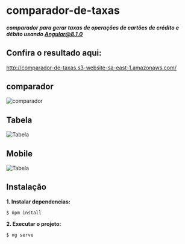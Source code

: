 <!-- @format -->

# comparador-de-taxas

##### comparador para gerar taxas de operações de cartões de crédito e débito usando Angular@8.1.0

## Confira o resultado aqui:

http://comparador-de-taxas.s3-website-sa-east-1.amazonaws.com/

## comparador

![comparador](https://github.com/marciocorreadev/comparador-de-taxas/blob/master/public/img/calc.PNG?raw=true)

## Tabela

![Tabela](https://github.com/marciocorreadev/comparador-de-taxas/blob/master/public/img/tabela.PNG)

## Mobile

![Tabela](https://github.com/marciocorreadev/comparador-de-taxas/blob/master/public/img/Mobile.PNG?raw=true)

## Instalação

**1. Instalar dependencias:**

```shell
$ npm install
```

**2. Executar o projeto:**

```shell
$ ng serve
```
